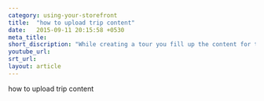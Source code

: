 ```yaml
---
category: using-your-storefront
title:  "how to upload trip content"
date:   2015-09-11 20:15:58 +0530
meta_title: 
short_discription: "While creating a tour you fill up the content for the tour under basic details.   "
youtube_url: 
srt_url: 
layout: article
---
```


how to upload trip content
